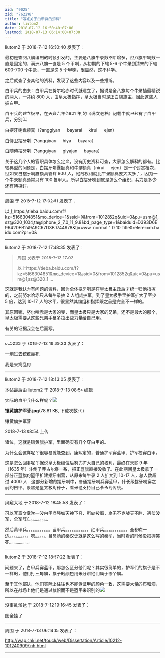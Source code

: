 ```yaml
---
aid: "9025"
zid: "762298"
title: "写点关于白甲兵的资料"
author: liutom2
date: 2018-07-12 16:50:40+07:00
lastmod: 2018-07-13 06:14:00+07:00
---
```


liutom2 于 2018-7-12 16:50:40 发表了：

最初是查阅八旗编制的时候引发的，主要是八旗牛录数不断增多，但八旗甲喇数一直是固定的，满洲八旗一直是 5 个甲喇，从初期的下辖 5-6 个牛录到清末的下辖 600-700 个牛录，一直是这 5 个甲喇，很显然，这不科学。

之后就查了查其他的资料，发现了这些内容以及一些推断。

白甲兵的由来：白甲兵在努尔哈赤时代就建立了，据说是全八旗每个牛录抽最精锐的两人，一共约 800 人，由皇太极指挥，皇太极当时是正白旗旗主，因此这些人披白甲。

白甲兵的建立极早，在天命六年(1621 年)的《满文老档》记载中就已经有了白甲兵，分别叫

白摆牙喇纛额真（?anggiyan 　 bayarai 　 kirui 　 ejen）

白侍卫摆牙喇（?anggiyan 　 hiya 　 bayara）

白随侍摆牙喇（?anggiyan 　 giyajan 　 bayara）

关于这几个人的官职具体怎么定义，没有历史资料可查，大家怎么解释的都有。比较典型的问题是，白摆牙喇纛额真和牛录额真（nirui 　 ejen）是一个封赏档次，但如果白摆牙喇纛额真管辖 800 人，他的权利就比牛录额真要大太多了，因为一个牛录额真通常只有 100 披甲人。所以白摆牙喇到底是怎么个组织，兵力是多少还有待探讨。

---

周围 于 2018-7-12 17:02:51 发表了：

以上https://tieba.baidu.com/f?kz=5166304851&mo\_device=1&ssid=0&from=1012852q&uid=0&pu=usm@1,sz@320\_1004,ta@iphone\_2\_7.0\_11\_9.8&bd\_page\_type=1&baiduid=D393D6E96420EB249A9C67D3B0744978&tj=www\_normal\_1\_0\_10\_title&referer=m.baidu.com?pn=0&

---

liutom2 于 2018-7-12 17:48:35 发表了：

> 周围 发表于 2018-7-12 17:02
>
> 以上https://tieba.baidu.com/f?kz=5166304851&mo\_device=1&ssid=0&from=1012852q&uid=0&pu=usm@1,sz@320\_1 ...

这就是我认为有问题的资料，因为全体摆牙喇是在皇太极主政后才统一归他指挥的，之前努尔哈赤只从每牛录抽 2 人组成护军，到了皇太极手里护军扩大了至少 5 倍，达到 10-17 人的水平，很显然其编组和指挥跟之前是完全不一样的。

其原因嘛，努尔哈赤是大家的爹，而皇太极只是大家的兄弟，还不是最大的那个，皇太极需要从这些兄弟手里多拉出些力量给自己用。

有关的证据我会在后面写。

---

cc5233 于 2018-7-12 18:39:23 发表了：

一炮过去统统轰死

我是来捣乱的

---

liutom2 于 2018-7-12 18:43:05 发表了：

本帖最后由 liutom2 于 2018-7-13 08:54 编辑

实际的白甲兵什么样呢？![](/9025/085441oj6bcjzt1ri3rjwk.jpg)

**镶黄旗护军营.jpg**(78.81 KB, 下载次数: 0)

镶黄旗护军营

2018-7-13 08:54 上传

诸位，这就是镶黄旗护军，里面确实有几个穿白甲的。

为什么会这样呢？很容易就能查到，康熙定的，普通护军穿蓝甲、护军校穿白甲。

这是怎么回事呢？据说皇太极继位后努力扩大自己的权利，最终在天聪 9 年（1635 年）斗倒了莽古尔泰一系，把正蓝旗直接没收了。在此期间皇太极拿了一部分正蓝旗的盔甲扩建摆牙喇营，从原来每牛录 2 人扩大到 10-17 人，总人数超过 4000 人，这部分新增的摆牙喇中，普通摆牙喇兵穿蓝甲，什长级摆牙喇穿之前的白甲。康熙是皇太极的孙子，看来他支持自己爷爷的传统。

---

风窥大地 于 2018-7-12 18:45:58 发表了：

可以写篇文章吹一波白甲兵强如天神下凡，所向披靡，攻无不克战无不胜，遇伏波军，全军阵亡。。。。。。。。

然后黄甲兵。。。。。。。。。。。蓝甲兵。。。。。。。。。。。红甲兵。。。。。。。。。。。全都吹一边。。。。。。。。。嗯。。。。。吕思勉的秦汉史就是这么写的秦军，当时看的时候没把握笑死。。。。。。。。。。

---

liutom2 于 2018-7-12 18:57:22 发表了：

问题来了，白甲兵穿蓝甲，那怎么区分他们呢？其实很简单的，护军们的旗子是不一样的，他们打三角旗，旗子的颜色用来分辨他们属于哪个旗。

至于其他部队，他们实际上往往也不能保证甲的颜色一致，这需要大量的布和漆，所以在战场上他们是通过旗帜而不是盔甲来识别的![](http://s12.sinaimg.cn/orignal/59dec46cx644c9a16c44b&690)

---

没事乱溜达 于 2018-7-12 19:16:45 发表了：

图全挂了

---

周围 于 2018-7-13 06:14:15 发表了：

http://wap.cnki.net/touch/web/Dissertation/Article/10212-1012409097.nh.html

---
